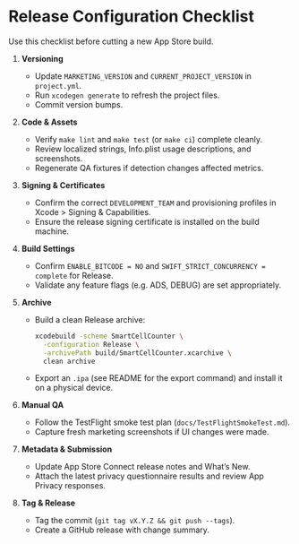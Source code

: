 # Release Configuration Checklist

Use this checklist before cutting a new App Store build.

1. **Versioning**
   - Update `MARKETING_VERSION` and `CURRENT_PROJECT_VERSION` in `project.yml`.
   - Run `xcodegen generate` to refresh the project files.
   - Commit version bumps.

2. **Code & Assets**
   - Verify `make lint` and `make test` (or `make ci`) complete cleanly.
   - Review localized strings, Info.plist usage descriptions, and screenshots.
   - Regenerate QA fixtures if detection changes affected metrics.

3. **Signing & Certificates**
   - Confirm the correct `DEVELOPMENT_TEAM` and provisioning profiles in Xcode > Signing & Capabilities.
   - Ensure the release signing certificate is installed on the build machine.

4. **Build Settings**
   - Confirm `ENABLE_BITCODE = NO` and `SWIFT_STRICT_CONCURRENCY = complete` for Release.
   - Validate any feature flags (e.g. ADS, DEBUG) are set appropriately.

5. **Archive**
   - Build a clean Release archive:
     ```bash
     xcodebuild -scheme SmartCellCounter \
       -configuration Release \
       -archivePath build/SmartCellCounter.xcarchive \
       clean archive
     ```
   - Export an `.ipa` (see README for the export command) and install it on a physical device.

6. **Manual QA**
   - Follow the TestFlight smoke test plan (`docs/TestFlightSmokeTest.md`).
   - Capture fresh marketing screenshots if UI changes were made.

7. **Metadata & Submission**
   - Update App Store Connect release notes and What’s New.
   - Attach the latest privacy questionnaire results and review App Privacy responses.

8. **Tag & Release**
   - Tag the commit (`git tag vX.Y.Z && git push --tags`).
   - Create a GitHub release with change summary.

